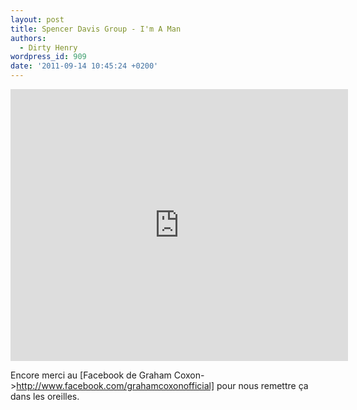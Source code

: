 ```yaml
---
layout: post
title: Spencer Davis Group - I'm A Man
authors:
  - Dirty Henry
wordpress_id: 909
date: '2011-09-14 10:45:24 +0200'
---
```

<iframe width="540" height="435" src="http://www.youtube.com/embed/AzN0mMx-sJg" frameborder="0" allowfullscreen></iframe>

Encore merci au [Facebook de Graham Coxon->http://www.facebook.com/grahamcoxonofficial] pour nous remettre ça dans les oreilles.
